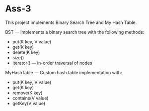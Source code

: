 # Ass-3

This project implements Binary Search Tree and My Hash Table.

BST — Implements a binary search tree with the following methods:
  - put(K key, V value)
  - get(K key)
  - delete(K key)
  - size()
  - iterator() — in-order traversal of nodes

MyHashTable — Custom hash table implementation with:
  - put(K key, V value)
  - get(K key)
  - remove(K key)
  - contains(V value)
  - getKey(V value)

